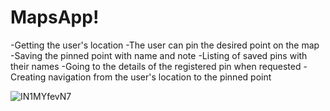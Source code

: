 # MapsApp!

-Getting the user's location
-The user can pin the desired point on the map
-Saving the pinned point with name and note
-Listing of saved pins with their names
-Going to the details of the registered pin when requested
-Creating navigation from the user's location to the pinned point


![IN1MYfevN7](https://user-images.githubusercontent.com/93860490/155838604-4e92b9c5-f629-4920-a891-bc0ce7b0a6f2.jpeg)
